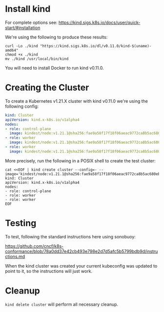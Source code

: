 # Install kind

For complete options see:
https://kind.sigs.k8s.io/docs/user/quick-start/#installation

We're using the following to produce these results:
```shell
curl -Lo ./kind "https://kind.sigs.k8s.io/dl/v0.11.0/kind-$(uname)-amd64"
chmod +x ./kind
mv ./kind /usr/local/bin/kind
```

You will need to install Docker to run kind v0.11.0.

# Creating the Cluster

To create a Kubernetes v1.21.X cluster with kind v0.11.0 we're using the following
config:

```yaml
kind: Cluster
apiVersion: kind.x-k8s.io/v1alpha4
nodes:
- role: control-plane
  image: kindest/node:v1.21.1@sha256:fae9a58f17f18f06aeac9772ca8b5ac680ebbed985e266f711d936e91d113bad
- role: worker
  image: kindest/node:v1.21.1@sha256:fae9a58f17f18f06aeac9772ca8b5ac680ebbed985e266f711d936e91d113bad
- role: worker
  image: kindest/node:v1.21.1@sha256:fae9a58f17f18f06aeac9772ca8b5ac680ebbed985e266f711d936e91d113bad
```

More precisely, run the following in a POSIX shell to create the test cluster:


```shell
cat <<EOF | kind create cluster --config=- --image='kindest/node:v1.21.1@sha256:fae9a58f17f18f06aeac9772ca8b5ac680ebbed985e266f711d936e91d113bad'
kind: Cluster
apiVersion: kind.x-k8s.io/v1alpha4
nodes:
- role: control-plane
- role: worker
- role: worker
EOF
```

# Testing

To test, following the standard instructions here using sonobuoy:

https://github.com/cncf/k8s-conformance/blob/78a0dd37e42cb493e798e2d7d5afc5b5799bdb9d/instructions.md

When the kind cluster was created your current kubeconfig was updated to point
to it, so the instructions will just work.

# Cleanup

`kind delete cluster` will perform all necessary cleanup.
